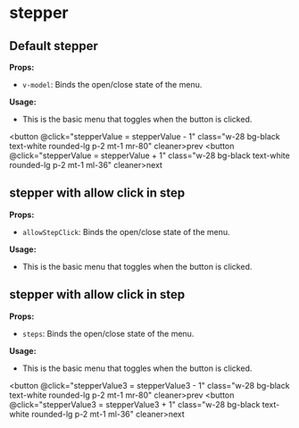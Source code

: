 # stepper
<script setup>
import { ref } from 'vue'
const steps =  ref([
            { label: "authentication", icon: "mdiCheck" },
            { label: "payment", icon: "mdiCloudCheckVariantOutline" },
            { label: "Final approval sdf asf", icon: "mdiCheckDecagramOutline" }
        ]);
const stepperValue = ref(1);
const stepperValue2 = ref(1);
const stepperValue3 = ref(1);
const menuValueColor = ref(false);
const menuValueRounded = ref(false);
const menuValueOutside = ref(false);
const menuValueHover = ref(false);
const menuValueSize = ref(false);
</script>

## Default stepper

**Props:**

- `v-model`: Binds the open/close state of the menu.

**Usage:**

- This is the basic menu that toggles when the button is clicked.

<Stepper v-model="stepperValue" ></Stepper>
<button  @click="stepperValue = stepperValue - 1" class="w-28 bg-black text-white rounded-lg p-2 mt-1 mr-80" cleaner>prev</button>
<button  @click="stepperValue = stepperValue + 1" class="w-28 bg-black text-white rounded-lg p-2 mt-1 ml-36" cleaner>next</button>



## stepper with allow click in step 

**Props:**

- `allowStepClick`: Binds the open/close state of the menu.

**Usage:**

- This is the basic menu that toggles when the button is clicked.

<Stepper v-model="stepperValue2" allowStepClick></Stepper>

## stepper with allow click in step 

**Props:**

- `steps`: Binds the open/close state of the menu.

**Usage:**

- This is the basic menu that toggles when the button is clicked.

<Stepper v-model="stepperValue3" :steps="steps"></Stepper>
<button  @click="stepperValue3 = stepperValue3 - 1" class="w-28 bg-black text-white rounded-lg p-2 mt-1 mr-80" cleaner>prev</button>
<button  @click="stepperValue3 = stepperValue3 + 1" class="w-28 bg-black text-white rounded-lg p-2 mt-1 ml-36" cleaner>next</button>